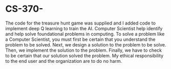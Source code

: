 # CS-370-

  The code for the treasure hunt game was supplied and I added code to implement deep Q learning to train the AI. Computer Scientist help identify and help solve foundational problems in computing. To solve a problem like a Computer Scientist, you must first be certain that you understand the problem to be solved. Next, we design a solution to the problem to be solve. Then, we implement the solution to the problem. Finally, we have to check to be certain that our solution solved the problem. My ethical responsibility to the end user and the organization are to do no harm. 
